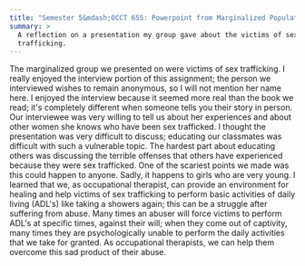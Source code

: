 ```yaml
---
title: "Semester 5&mdash;OCCT 655: Powerpoint from Marginalized Population Presentation and Reflection"
summary: >
  A reflection on a presentation my group gave about the victims of sex
  trafficking.
---
```


The marginalized group we presented on were victims of sex trafficking. I really
enjoyed the interview portion of this assignment; the person we interviewed
wishes to remain anonymous, so I will not mention her name here. I enjoyed the
interview because it seemed more real than the book we read; it's completely
different when someone tells you their story in person. Our interviewee was very
willing to tell us about her experiences and about other women she knows who
have been sex trafficked. I thought the presentation was very difficult to
discuss; educating our classmates was difficult with such a vulnerable topic.
The hardest part about educating others was discussing the terrible offenses
that others have experienced because they were sex trafficked. One of the
scariest points we made was this could happen to anyone. Sadly, it happens to
girls who are very young. I learned that we, as occupational therapist, can
provide an environment for healing and help victims of sex trafficking to
perform basic activities of daily living (ADL's) like taking a showers again;
this can be a struggle after suffering from abuse. Many times an abuser will
force victims to perform ADL's at specific times, against their will; when they
come out of captivity, many times they are psychologically unable to perform the
daily activities that we take for granted. As occupational therapists, we can
help them overcome this sad product of their abuse.

